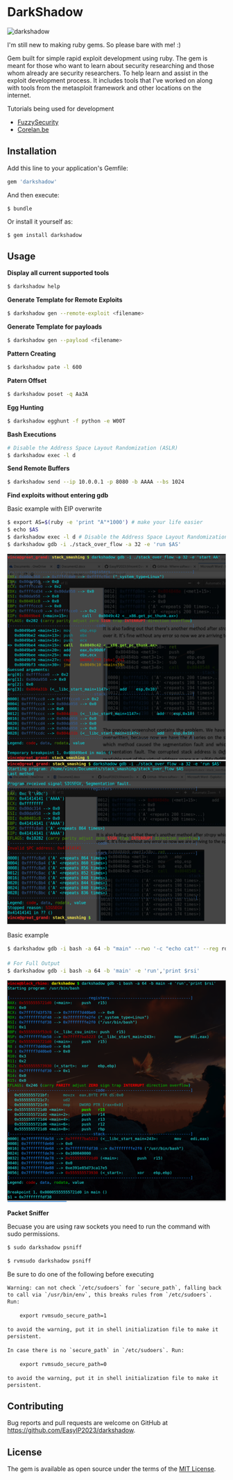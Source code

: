 # DarkShadow

![darkshadow](https://i0.wp.com/www.gsalam.net/wp-content/uploads/2015/12/Protection-Against-Magic-and-Evil-1-GSalam.Net_.jpg?resize=777%2C437)

I'm still new to making ruby gems. So please bare with me! :)

Gem built for simple rapid exploit development using ruby. The gem is meant for those who want to learn about security researching and those whom already are security researchers. To help learn and assist in the exploit development process. It includes tools that I've worked on along with tools from the metasploit framework and other locations on the internet.

Tutorials being used for development
* [FuzzySecurity](http://fuzzysecurity.com)
* [Corelan.be](https://www.corelan.be/)

## Installation

Add this line to your application's Gemfile:

```ruby
gem 'darkshadow'
```

And then execute:
```
$ bundle
```

Or install it yourself as:

```
$ gem install darkshadow
```

## Usage

**Display all current supported tools**

```bash
$ darkshadow help
```

**Generate Template for Remote Exploits**

```bash
$ darkshadow gen --remote-exploit <filename>
```

**Generate Template for payloads**

```bash
$ darkshadow gen --payload <filename>
```

**Pattern Creating**

```bash
$ darkshadow pate -l 600
```

**Patern Offset**

```bash
$ darkshadow poset -q Aa3A
```

**Egg Hunting**

```bash
$ darkshadow egghunt -f python -e W00T
```

**Bash Executions**

```bash
# Disable the Address Space Layout Randomization (ASLR)
$ darkshadow exec -l d
```

**Send Remote Buffers**

```bash
$ darkshadow send --ip 10.0.0.1 -p 8080 -b AAAA --bs 1024
```

**Find exploits without entering gdb**

Basic example with EIP overwrite

```bash
$ export AS=$(ruby -e 'print "A"*1000') # make your life easier
$ echo $AS
$ darkshadow exec -l d # Disable the Address Space Layout Randomization (ASLR)
$ darkshadow gdb -i ./stack_over_flow -a 32 -e 'run $AS'
```

![gdb run reg](https://github.com/EasyIP2023/darkshadow/blob/development/pics/run_reg.png)
![gdb EIP Overwrite](https://github.com/EasyIP2023/darkshadow/blob/development/pics/peda_example.png)

Basic example
```bash
$ darkshadow gdb -i bash -a 64 -b "main" --rwo '-c "echo cat"' --reg rdi,rsi

# For Full Output
$ darkshadow gdb -i bash -a 64 -b 'main' -e 'run','print $rsi'
```

![gdb full screen](https://github.com/EasyIP2023/darkshadow/blob/development/pics/gdb_full_screenshot.png)

**Packet Sniffer**

Becuase you are using raw sockets you need to run the command with sudo permissions.

```bash
$ sudo darkshadow psniff
```

```bash
$ rvmsudo darkshadow psniff
```

Be sure to do one of the following before executing
```
Warning: can not check `/etc/sudoers` for `secure_path`, falling back to call via `/usr/bin/env`, this breaks rules from `/etc/sudoers`. Run:

    export rvmsudo_secure_path=1

to avoid the warning, put it in shell initialization file to make it persistent.

In case there is no `secure_path` in `/etc/sudoers`. Run:

    export rvmsudo_secure_path=0

to avoid the warning, put it in shell initialization file to make it persistent.
```

## Contributing

Bug reports and pull requests are welcome on GitHub at https://github.com/EasyIP2023/darkshadow.

## License

The gem is available as open source under the terms of the [MIT License](http://opensource.org/licenses/MIT).
